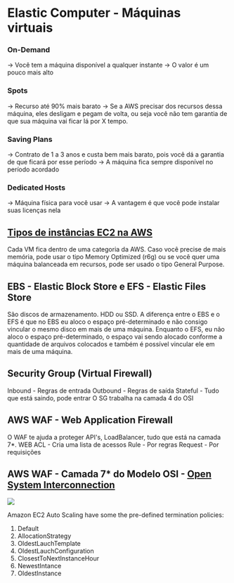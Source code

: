 # Elastic Computer - Máquinas virtuais 

### On-Demand
-> Você tem a máquina disponível a qualquer instante
-> O valor é um pouco mais alto 

### Spots
-> Recurso até 90% mais barato
-> Se a AWS precisar dos recursos dessa máquina, eles desligam e pegam de volta, ou seja você não tem garantia de que sua máquina vai ficar lá por X tempo. 

### Saving Plans 
-> Contrato de 1 a 3 anos e custa bem mais barato, pois você dá a garantia de que ficará por esse período
-> A máquina fica sempre disponível no período acordado

### Dedicated Hosts
-> Máquina física para você usar
-> A vantagem é que você pode instalar suas licenças nela

## [Tipos de instâncias EC2 na AWS](https://aws.amazon.com/pt/ec2/instance-types/?trk=a5a8f3c9-c18a-485c-bbdb-52b795178fbe&sc_channel=ps&sc_campaign=acquisition&sc_medium=ACQ-P|PS-GO|Brand|Desktop|SU|Compute|EC2|BR|EN|Text&s_kwcid=AL!4422!3!536326960554!b!!g!!%2Baws%20%2Bec2%20%2Bcloud&ef_id=CjwKCAjwloCSBhAeEiwA3hVo_YKTQyE5jgSoILuBM6cvjAMsa7vgGYC6Waj9JrW2Uv_f5RkEk4shihoCaHsQAvD_BwE:G:s&s_kwcid=AL!4422!3!536326960554!b!!g!!%2Baws%20%2Bec2%20%2Bcloud) 
Cada VM fica dentro de uma categoria da AWS. Caso você precise de mais memória, pode usar o tipo Memory Optimized (r6g) ou se você quer uma máquina balanceada em recursos, pode ser usado o tipo General Purpose.


## EBS - Elastic Block Store e EFS - Elastic Files Store
São discos de armazenamento. HDD ou SSD. A diferença entre o EBS e o EFS é que no EBS eu aloco o espaço pré-determinado e não consigo vincular o mesmo disco em mais de uma máquina. Enquanto o EFS, eu não aloco o espaço pré-determinado, o espaço vai sendo alocado conforme a quantidade de arquivos colocados e também é possível vincular ele em mais de uma máquina.

## Security Group (Virtual Firewall)
Inbound - Regras de entrada
Outbound - Regras de saída
Stateful - Tudo que está saindo, pode entrar
O SG trabalha na camada 4 do OSI


## AWS WAF - Web Application Firewall
O WAF te ajuda a proteger API's, LoadBalancer, tudo que está na camada 7*.
WEB ACL - Cria uma lista de acessos
Rule - Por regras
Request - Por requisições

## AWS WAF - Camada 7* do Modelo OSI - [Open System Interconnection](https://cf-assets.www.cloudflare.com/slt3lc6tev37/3L6e3OwCgSWOxp79AJUzXs/824b114d630b1c6d9c1252efc2f00f95/osi-model-7-layers_ptBR.svg)

<img src="https://cf-assets.www.cloudflare.com/slt3lc6tev37/3L6e3OwCgSWOxp79AJUzXs/824b114d630b1c6d9c1252efc2f00f95/osi-model-7-layers_ptBR.svg">


Amazon EC2 Auto Scaling have some the pre-defined termination policies:
1. Default
2. AllocationStrategy
3. OldestLauchTemplate
4. OldestLauchConfiguration
5. ClosestToNextInstanceHour
6. NewestIntance
7. OldestInstance
